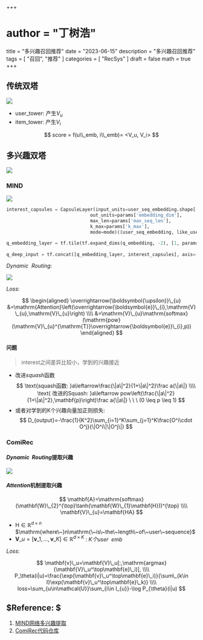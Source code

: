 +++
# author = "丁树浩"
title = "多兴趣召回推荐"
date = "2023-06-15"
description = "多兴趣召回推荐"
tags = [
  "召回",
  "推荐"
]
categories = [
  "RecSys"
]
draft = false
math = true
+++


## 传统双塔

![](https://markdown-1258220306.cos.ap-shenzhen-fsi.myqcloud.com/img/mind0.png)

- user_tower: 产生$V_u$
- item_tower: 产生$V_i$

$$
score = f(u\\_emb, i\\_emb)= <V_u, V_i>
$$

## 多兴趣双塔

![](https://markdown-1258220306.cos.ap-shenzhen-fsi.myqcloud.com/img/mind1.png)



### MIND

![](https://markdown-1258220306.cos.ap-shenzhen-fsi.myqcloud.com/img/mind3.png)

```python
interest_capsules = CapsuleLayer(input_units=user_seq_embedding.shape[-1],
                               out_units=params['embedding_dim'], 
                               max_len=params['max_seq_len'],
                               k_max=params['k_max'],
                               mode=mode)((user_seq_embedding, like_user_seq_len)) # [B, k_max, embedding_dim] 

q_embedding_layer = tf.tile(tf.expand_dims(q_embedding, -2), [1, params['k_max'], 1]) # [B, k_max, 64] 
 
q_deep_input = tf.concat([q_embedding_layer, interest_capsules], axis=-1) # [B, k_max, embedding_dim+64] 
```

$Dynamic \ \ Routing$:


![](https://markdown-1258220306.cos.ap-shenzhen-fsi.myqcloud.com/img/dr.png)

$Loss$:

$$
\begin{aligned}
\overrightarrow{\boldsymbol{\upsilon}}\_{u}
&=\mathrm{Attention}\left(\overrightarrow{\boldsymbol{e}}\_{i},\mathrm{V}\_{u},\mathrm{V}\_{u}\right) \\\\
&=\mathrm{V}\_{u}\mathrm{softmax}(\mathrm{pow}(\mathrm{V}\_{u}^{\mathrm{T}}\overrightarrow{\boldsymbol{e}}\_{i},p))
\end{aligned}
$$

#### 问题
> interest之间差异比较小，学到的兴趣接近
- 改进$squash$函数
$$
\text{squash函数: }a\leftarrow\frac{\|a\|^2}{1+\|a\|^2}\frac a{\|a\|} \\\\
\text{ 改进的Squash: }a\leftarrow pow\left(\frac{\|a\|^2}{1+\|a\|^2},\mathbf{p}\right)\frac a{\|a\|}  \ \ \
(0 \leq p  \leq 1)
$$
- 或者对学到的K个兴趣向量加正则损失:
$$
D_{output}=-\frac{1}{K^2}\sum_{i=1}^K\sum_{j=1}^K\frac{O^i\cdot O^j}{\|O^i\|\|O^j\|}
$$

### ComiRec

#### $Dynamic \ \ Routing$提取兴趣
![](https://markdown-1258220306.cos.ap-shenzhen-fsi.myqcloud.com/img/202408021124330.png)
#### $Attention$机制提取兴趣

$$
\mathbf{A}=\mathrm{softmax}(\mathbf{W}\_{2}^{\top}\tanh(\mathbf{W}\_{1}\mathbf{H}))^{\top} \\\\
\mathbf{V}\_{u}=\mathbf{HA}
$$

- $\mathrm{H}\in \mathbb{R}^{d \times n}$ $\mathrm{where\~}n\mathrm{\~is\~the\~length\~of\~user\~sequence}$
- $\mathbf{V}\_{u}=[\mathbf{v}\_{1},...,\mathbf{v}\_{K}]\in\mathbb{R}^{d\times K}$ : $K个user \ \ emb$

$Loss$:

$$
\mathbf{v}\_u=\mathbf{V}\_u[:,\mathrm{argmax}(\mathbf{V}\_u^\top\mathbf{e}\_i)], \\\\
P_\theta(i|u)=\frac{\exp(\mathbf{v}\_u^\top\mathbf{e}\_i)}{\sum\_{k\in I}\exp(\mathbf{v}\_u^\top\mathbf{e}\_k)} \\\\
loss=\sum_{u\in\mathcal{U}}\sum_{i\in I_{u}}-\log P_{\theta}(i|u)
$$


## $Reference: $

1. [MIND网络多兴趣提取](https://github.com/datawhalechina/fun-rec/blob/master/docs/ch02/ch2.1/ch2.1.4/MIND.md)
2. [ComiRec代码仓库](https://github.com/THUDM/ComiRec?tab=readme-ov-file)